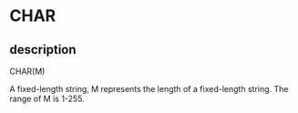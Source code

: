 # CHAR

## description

CHAR(M)

A fixed-length string, M represents the length of a fixed-length string. The range of M is 1-255.
